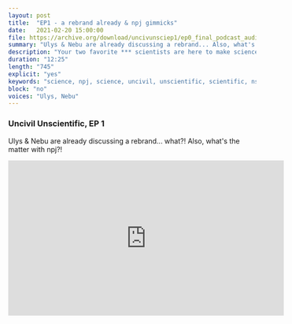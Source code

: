 ```yaml
---
layout: post
title:  "EP1 - a rebrand already & npj gimmicks"
date:   2021-02-20 15:00:00
file: https://archive.org/download/uncivunsciep1/ep0_final_podcast_audio.mp3
summary: "Ulys & Nebu are already discussing a rebrand... Also, what's the matter with npj?!"
description: "Your two favorite *** scientists are here to make science cooler, but why are we discussing a rebrand already? Have you heard about npj... yep, what's up with that?!"
duration: "12:25"
length: "745"
explicit: "yes"
keywords: "science, npj, science, uncivil, unscientific, scientific, nsf, nature, nature partner journal, comedy"
block: "no"
voices: "Ulys, Nebu"
---
```

### Uncivil Unscientific, EP 1

Ulys & Nebu are already discussing a rebrand... what?! Also, what's the matter with npj?!

<div>
  <p>
<iframe width="560" height="315" src="https://www.youtube.com/embed/e9zrx9WfVtw" frameborder="0" allow="accelerometer; autoplay; clipboard-write; encrypted-media; gyroscope; picture-in-picture" allowfullscreen></iframe>
  </p>
</div>

<div>
  <p>
<!-- <iframe src="https://embed.podcasts.apple.com/us/podcast/ep1-a-rebrand-already-npj-gimmicks/id1554680720?i=1000509969782&amp;itsct=podcast_box&amp;itscg=30200&amp;theme=dark" height="175px" frameborder="0" sandbox="allow-forms allow-popups allow-same-origin allow-scripts allow-top-navigation-by-user-activation" allow="autoplay *; encrypted-media *;" style="width: 100%; max-width: 660px; overflow: hidden; border-top-left-radius: 10px; border-top-right-radius: 10px; border-bottom-right-radius: 10px; border-bottom-left-radius: 10px; background-color: transparent; background-position: initial initial; background-repeat: initial initial;"></iframe> -->
  </p>
</div>


<div>
  <p>
<!-- <iframe src="https://open.spotify.com/embed-podcast/episode/0GBVOUAH1FSMP0kYvoAmT6" width="100%" height="232" frameborder="0" allowtransparency="true" allow="encrypted-media"></iframe> -->
  </p>
</div>




